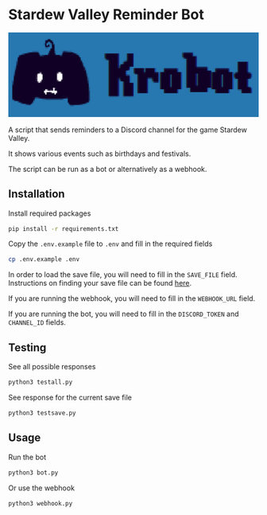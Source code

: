 # Stardew Valley Reminder Bot

![Krobot](img/krobotbannerlarge.png)

A script that sends reminders to a Discord channel for the game Stardew Valley.

It shows various events such as birthdays and festivals.

The script can be run as a bot or alternatively as a webhook.

## Installation

Install required packages
```bash
pip install -r requirements.txt
```

Copy the `.env.example` file to `.env` and fill in the required fields
```bash
cp .env.example .env
```

In order to load the save file, you will need to fill in the `SAVE_FILE` field. Instructions on finding your save file can be found [here](https://stardewcommunitywiki.com/Saves#Find_your_save_files).

If you are running the webhook, you will need to fill in the `WEBHOOK_URL` field.

If you are running the bot, you will need to fill in the `DISCORD_TOKEN` and `CHANNEL_ID` fields.

## Testing

See all possible responses
```bash
python3 testall.py
```

See response for the current save file
```bash
python3 testsave.py
```

## Usage

Run the bot
```bash
python3 bot.py
```

Or use the webhook
```bash
python3 webhook.py
```
